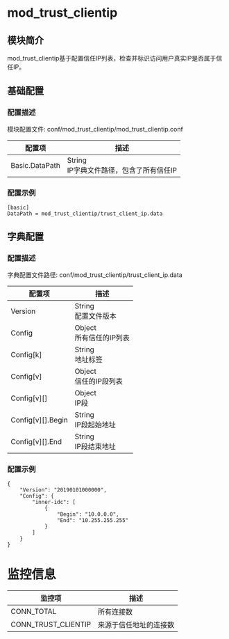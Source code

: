 # mod_trust_clientip

## 模块简介 

mod_trust_clientip基于配置信任IP列表，检查并标识访问用户真实IP是否属于信任IP。

## 基础配置

### 配置描述
模块配置文件: conf/mod_trust_clientip/mod_trust_clientip.conf

| 配置项         | 描述                             |
| -------------- | -------------------------------- |
| Basic.DataPath | String<br>IP字典文件路径，包含了所有信任IP |

### 配置示例
```
[basic]
DataPath = mod_trust_clientip/trust_client_ip.data
```

## 字典配置

### 配置描述
字典配置文件路径: conf/mod_trust_clientip/trust_client_ip.data

| 配置项            | 描述                            |
| ----------------- | ------------------------------- |
| Version           | String<br>配置文件版本          |
| Config            | Object<br>所有信任的IP列表      |
| Config[k]         | String<br>地址标签              |
| Config[v]         | Object<br>信任的IP段列表        |
| Config[v][]       | Object<br>IP段                  |
| Config[v][].Begin | String<br>IP段起始地址          |
| Config[v][].End   | String<br>IP段结束地址          |

### 配置示例
```
{
    "Version": "20190101000000",
    "Config": {
        "inner-idc": [
            {
                "Begin": "10.0.0.0",
                "End": "10.255.255.255"
            }
        ]
    }
}
```

# 监控信息

| 监控项                       | 描述                                   |
| ---------------------------- | -------------------------------------- |
| CONN_TOTAL                   | 所有连接数                             |
| CONN_TRUST_CLIENTIP          | 来源于信任地址的连接数                 |
